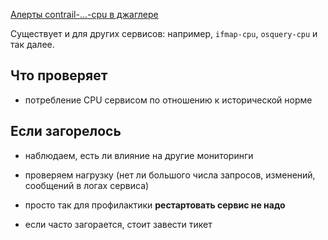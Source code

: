 [Алерты contrail-...-cpu в джаглере](https://juggler.yandex-team.ru/aggregate_checks/?query=service%3Dcontrail-*-cpu)

Существует и для других сервисов: например, `ifmap-cpu`, `osquery-cpu` и так далее.

## Что проверяет

- потребление CPU сервисом по отношению к исторической норме

## Если загорелось

- наблюдаем, есть ли влияние на другие мониторинги

- проверяем нагрузку (нет ли большого числа запросов, изменений, сообщений в логах сервиса)

- просто так для профилактики **рестартовать сервис не надо**

- если часто загорается, стоит завести тикет